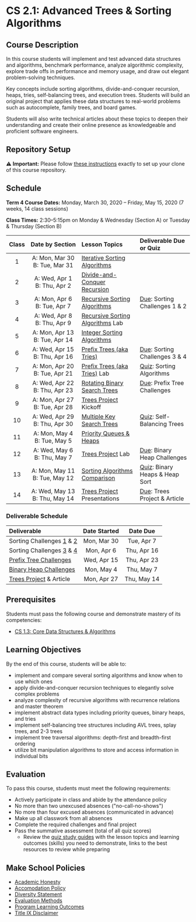 # CS 2.1: Advanced Trees & Sorting Algorithms

## Course Description

In this course students will implement and test advanced data structures and algorithms, benchmark performance, analyze algorithmic complexity, explore trade offs in performance and memory usage, and draw out elegant problem-solving techniques.

Key concepts include sorting algorithms, divide-and-conquer recursion, heaps, tries, self-balancing trees, and execution trees. Students will build an original project that applies these data structures to real-world problems such as autocomplete, family trees, and board games.

Students will also write technical articles about these topics to deepen their understanding and create their online presence as knowledgeable and proficient software engineers.


## Repository Setup

:warning: **Important:** Please follow [these instructions](Setup.md) exactly to set up your clone of this course repository.


## Schedule

**Term 4 Course Dates:**
Monday, March 30, 2020 – Friday, May 15, 2020 (7 weeks, 14 class sessions)

**Class Times:**
2:30–5:15pm on Monday & Wednesday (Section A) or Tuesday & Thursday (Section B)

| Class | Date&nbsp;by&nbsp;Section       | Lesson Topics                     | Deliverable Due or Quiz          |
|:-----:|:-------------------------------:|:----------------------------------|:---------------------------------|
|  1 | A: Mon, Mar 30 <br> B: Tue, Mar 31 | [Iterative Sorting Algorithms][]  |
|  2 | A: Wed, Apr  1 <br> B: Thu, Apr  2 | [Divide-and-Conquer Recursion][]  |
|  3 | A: Mon, Apr  6 <br> B: Tue, Apr  7 | [Recursive Sorting Algorithms][]  | [Due]: Sorting Challenges 1 & 2  |
|  4 | A: Wed, Apr  8 <br> B: Thu, Apr  9 | [Recursive Sorting Algorithms][] Lab |
|  5 | A: Mon, Apr 13 <br> B: Tue, Apr 14 | [Integer Sorting Algorithms][]    |
|  6 | A: Wed, Apr 15 <br> B: Thu, Apr 16 | [Prefix Trees (aka Tries)][]      | [Due]: Sorting Challenges 3 & 4  |
|  7 | A: Mon, Apr 20 <br> B: Tue, Apr 21 | [Prefix Trees (aka Tries)][] Lab  | [Quiz]: Sorting Algorithms       |
|  8 | A: Wed, Apr 22 <br> B: Thu, Apr 23 | [Rotating Binary Search Trees][]  | [Due]: Prefix Tree Challenges    |
|  9 | A: Mon, Apr 27 <br> B: Tue, Apr 28 | [Trees Project][] Kickoff         |
| 10 | A: Wed, Apr 29 <br> B: Thu, Apr 30 | [Multiple Key Search Trees][]     | [Quiz]: Self-Balancing Trees     |
| 11 | A: Mon, May  4 <br> B: Tue, May  5 | [Priority Queues & Heaps][]       |
| 12 | A: Wed, May  6 <br> B: Thu, May  7 | [Trees Project][] Lab             | [Due]: Binary Heap Challenges    |
| 13 | A: Mon, May 11 <br> B: Tue, May 12 | [Sorting Algorithms Comparison][] | [Quiz]: Binary Heaps & Heap Sort |
| 14 | A: Wed, May 13 <br> B: Thu, May 14 | [Trees Project][] Presentations   | [Due]: Trees Project & Article   |

[Iterative Sorting Algorithms]: Lessons/SortingIterative.md
[Divide-and-Conquer Recursion]: Lessons/SortingDivideConquer.md
[Recursive Sorting Algorithms]: Lessons/SortingRecursive.md
[Integer Sorting Algorithms]: Lessons/SortingInteger.md
[Sorting Algorithms Comparison]: Lessons/SortingComparison.md
[Prefix Trees (aka Tries)]: Lessons/KaryTreesTries.md
[Rotating Binary Search Trees]: Lessons/RotatingTrees.md
[Multiple Key Search Trees]: Lessons/MultipleKeyTrees.md
[Priority Queues & Heaps]: Lessons/Heaps.md

[Due]: #Deliverable-Schedule
[Quiz]: https://make.sc/cs21-quiz-study-guides


### Deliverable Schedule

| Deliverable                  | Date Started | Date Due    |
|:-----------------------------|:------------:|:-----------:|
| Sorting Challenges [1] & [2] | Mon, Mar 30  | Tue, Apr  7 |
| Sorting Challenges [3] & [4] | Mon, Apr  6  | Thu, Apr 16 |
| [Prefix Tree Challenges][]   | Wed, Apr 15  | Thu, Apr 23 |
| [Binary Heap Challenges][]   | Mon, May  4  | Thu, May  7 |
| [Trees Project][] & Article  | Mon, Apr 27  | Thu, May 14 |

[1]: Lessons/SortingIterative.md#Challenges
[2]: Lessons/SortingDivideConquer.md#Challenges
[3]: Lessons/SortingRecursive.md#Challenges
[4]: Lessons/SortingInteger.md#Challenges
[Prefix Tree Challenges]: Lessons/KaryTreesTries.md#Challenges
[Binary Heap Challenges]: Lessons/Heaps.md#Challenges
[Trees Project]: https://make.sc/cs21-trees-project


## Prerequisites

Students must pass the following course and demonstrate mastery of its competencies:
-   [CS 1.3: Core Data Structures & Algorithms](https://make.sc/cs13-repo)


## Learning Objectives

By the end of this course, students will be able to:
-   implement and compare several sorting algorithms and know when to use which ones
-   apply divide-and-conquer recursion techniques to elegantly solve complex problems
-   analyze complexity of recursive algorithms with recurrence relations and master theorem
-   implement abstract data types including priority queues, binary heaps, and tries
-   implement self-balancing tree structures including AVL trees, splay trees, and 2-3 trees
-   implement tree traversal algorithms: depth-first and breadth-first ordering
-   utilize bit manipulation algorithms to store and access information in individual bits


## Evaluation

To pass this course, students must meet the following requirements:
-   Actively participate in class and abide by the attendance policy
-   No more than two unexcused absences ("no-call-no-shows")
-   No more than four excused absences (communicated in advance)
-   Make up all classwork from all absences
-   Complete the required challenges and final project
-   Pass the summative assessment (total of all quiz scores)
    - Review the [quiz study guides][] with the lesson topics and learning outcomes (skills) you need to demonstrate, links to the best resources to review while preparing

[quiz study guides]: https://make.sc/cs21-quiz-study-guides


## Make School Policies

-   [Academic Honesty](https://github.com/Product-College-Courses/Common-Syllabus-Sections/blob/master/Academic-Honesty-and-Plagiarism.md)
-   [Accomodation Policy](https://github.com/Product-College-Courses/Common-Syllabus-Sections/blob/master/Accommodation-Policy.md)
-   [Diversity Statement](https://github.com/Product-College-Courses/Common-Syllabus-Sections/blob/master/Diversity-Statement.md)
-   [Evaluation Methods](https://github.com/Product-College-Courses/Common-Syllabus-Sections/blob/master/Evaluation-Methods.md)
-   [Program Learning Outcomes](https://github.com/Product-College-Courses/Common-Syllabus-Sections/blob/master/Program-Learning-Outcomes.md)
-   [Title IX Disclaimer](https://github.com/Product-College-Courses/Common-Syllabus-Sections/blob/master/Evaluations-Title-X-Disclaimer.md)
